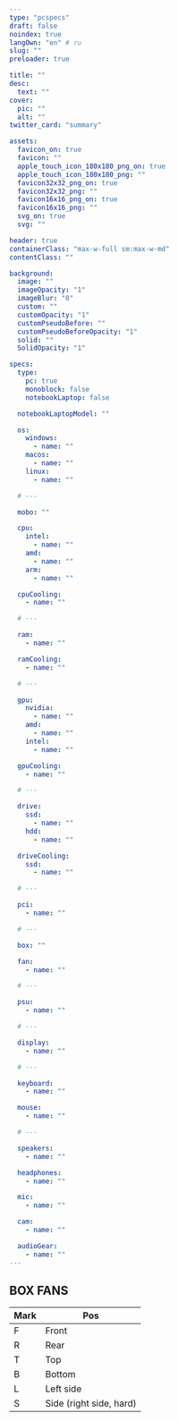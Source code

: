 ```yaml
---
type: "pcspecs"
draft: false
noindex: true
langOwn: "en" # ru
slug: ""
preloader: true

title: ""
desc:
  text: ""
cover:
  pic: ""
  alt: ""
twitter_card: "summary"

assets:
  favicon_on: true
  favicon: ""
  apple_touch_icon_180x180_png_on: true
  apple_touch_icon_180x180_png: ""
  favicon32x32_png_on: true
  favicon32x32_png: ""
  favicon16x16_png_on: true
  favicon16x16_png: ""
  svg_on: true
  svg: ""

header: true
containerClass: "max-w-full sm:max-w-md"
contentClass: ""

background:
  image: ""
  imageOpacity: "1"
  imageBlur: "0"
  custom: ""
  customOpacity: "1"
  customPseudoBefore: ""
  customPseudoBeforeOpacity: "1"
  solid: ""
  SolidOpacity: "1"

specs:
  type:
    pc: true
    monoblock: false
    notebookLaptop: false

  notebookLaptopModel: ""

  os:
    windows:
      - name: ""
    macos:
      - name: ""
    linux:
      - name: ""

  # ---

  mobo: ""

  cpu:
    intel:
      - name: ""
    amd:
      - name: ""
    arm:
      - name: ""

  cpuCooling:
    - name: ""

  # ---

  ram:
    - name: ""

  ramCooling:
    - name: ""

  # ---

  gpu:
    nvidia:
      - name: ""
    amd:
      - name: ""
    intel:
      - name: ""

  gpuCooling:
    - name: ""

  # ---

  drive:
    ssd:
      - name: ""
    hdd:
      - name: ""

  driveCooling:
    ssd:
      - name: ""

  # ---

  pci:
    - name: ""

  # ---

  box: ""

  fan:
    - name: ""

  # ---

  psu:
    - name: ""

  # ---

  display:
    - name: ""

  # ---

  keyboard:
    - name: ""

  mouse:
    - name: ""

  # ---

  speakers:
    - name: ""

  headphones:
    - name: ""

  mic:
    - name: ""

  cam:
    - name: ""

  audioGear:
    - name: ""
---
```


## BOX FANS

| Mark | Pos                     |
| ---- | ----------------------- |
| F    | Front                   |
| R    | Rear                    |
| T    | Top                     |
| B    | Bottom                  |
| L    | Left side               |
| S    | Side (right side, hard) |
